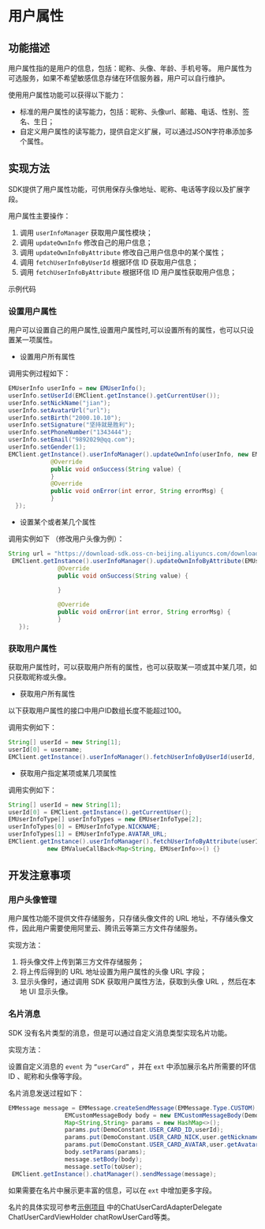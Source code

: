 # 用户属性


## 功能描述

用户属性指的是用户的信息，包括：昵称、头像、年龄、手机号等。 用户属性为可选服务，如果不希望敏感信息存储在环信服务器，用户可以自行维护。

使用用户属性功能可以获得以下能力：

- 标准的用户属性的读写能力，包括：昵称、头像url、邮箱、电话、性别、签名、生日；
- 自定义用户属性的读写能力，提供自定义扩展，可以通过JSON字符串添加多个属性。


## 实现方法

SDK提供了用户属性功能，可供用保存头像地址、昵称、电话等字段以及扩展字段。

用户属性主要操作：

1. 调用 `userInfoManager` 获取用户属性模块；
2. 调用 `updateOwnInfo` 修改自己的用户信息；
3. 调用 `updateOwnInfoByAttribute` 修改自己用户信息中的某个属性；
4. 调用 `fetchUserInfoByUserId` 根据环信 ID 获取用户信息；
5. 调用 `fetchUserInfoByAttribute` 根据环信 ID 用户属性获取用户信息；

示例代码

### 设置用户属性

用户可以设置自己的用户属性,设置用户属性时,可以设置所有的属性，也可以只设置某一项属性。

- 设置用户所有属性

调用实例过程如下：

```java
EMUserInfo userInfo = new EMUserInfo();
userInfo.setUserId(EMClient.getInstance().getCurrentUser());
userInfo.setNickName("jian");
userInfo.setAvatarUrl("url");
userInfo.setBirth("2000.10.10");
userInfo.setSignature("坚持就是胜利");
userInfo.setPhoneNumber("1343444");
userInfo.setEmail("9892029@qq.com");
userInfo.setGender(1);
EMClient.getInstance().userInfoManager().updateOwnInfo(userInfo, new EMValueCallBack<String>() {
            @Override
            public void onSuccess(String value) {     
            }
            @Override
            public void onError(int error, String errorMsg) {
            }
  });
```

- 设置某个或者某几个属性

调用实例如下 （修改用户头像为例）：

```java
String url = "https://download-sdk.oss-cn-beijing.aliyuncs.com/downloads/IMDemo/avatar/Image1.png";
 EMClient.getInstance().userInfoManager().updateOwnInfoByAttribute(EMUserInfoType.AVATAR_URL, url, new EMValueCallBack<String>() {
              @Override
              public void onSuccess(String value) {
                        
              }

              @Override
              public void onError(int error, String errorMsg) {    
              }
   });
```



### 获取用户属性

获取用户属性时，可以获取用户所有的属性，也可以获取某一项或其中某几项，如只获取昵称或头像。

- 获取用户所有属性

<div class="alert note">以下获取用户属性的接口中用户ID数组长度不能超过100。</div>


调用实例如下：

```java
String[] userId = new String[1];
userId[0] = username;
EMClient.getInstance().userInfoManager().fetchUserInfoByUserId(userId, new EMValueCallBack<Map<String, EMUserInfo>>() {}
```

- 获取用户指定某项或某几项属性

调用实例如下：

```java
String[] userId = new String[1];
userId[0] = EMClient.getInstance().getCurrentUser();
EMUserInfoType[] userInfoTypes = new EMUserInfoType[2];
userInfoTypes[0] = EMUserInfoType.NICKNAME;
userInfoTypes[1] = EMUserInfoType.AVATAR_URL;
EMClient.getInstance().userInfoManager().fetchUserInfoByAttribute(userId, userInfoTypes,
           new EMValueCallBack<Map<String, EMUserInfo>>() {}
```



## 开发注意事项

### 用户头像管理

用户属性功能不提供文件存储服务，只存储头像文件的 URL 地址，不存储头像文件，因此用户需要使用阿里云、腾讯云等第三方文件存储服务。

实现方法：

1. 将头像文件上传到第三方文件存储服务；
2. 将上传后得到的 URL 地址设置为用户属性的头像 URL 字段；
3. 显示头像时，通过调用 SDK 获取用户属性方法，获取到头像 URL ，然后在本地 UI 显示头像。



### 名片消息

SDK 没有名片类型的消息，但是可以通过自定义消息类型实现名片功能。

实现方法：

设置自定义消息的 `event` 为 `“userCard”` ，并在 `ext` 中添加展示名片所需要的环信 ID 、昵称和头像等字段。

名片消息发送过程如下：

```java
EMMessage message = EMMessage.createSendMessage(EMMessage.Type.CUSTOM);
                EMCustomMessageBody body = new EMCustomMessageBody(DemoConstant.USER_CARD_EVENT);
                Map<String,String> params = new HashMap<>();
                params.put(DemoConstant.USER_CARD_ID,userId);
                params.put(DemoConstant.USER_CARD_NICK,user.getNickname());
                params.put(DemoConstant.USER_CARD_AVATAR,user.getAvatar());
                body.setParams(params);
                message.setBody(body);
                message.setTo(toUser);
 EMClient.getInstance().chatManager().sendMessage(message);
```

如果需要在名片中展示更丰富的信息，可以在 `ext` 中增加更多字段。

名片的具体实现可参考[示例项目](https://www.easemob.com/download/im) 中的ChatUserCardAdapterDelegate ChatUserCardViewHolder chatRowUserCard等类。